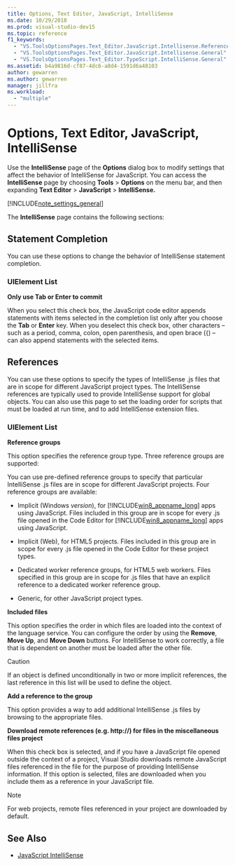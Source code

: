 ```yaml
---
title: Options, Text Editor, JavaScript, IntelliSense
ms.date: 10/29/2018
ms.prod: visual-studio-dev15
ms.topic: reference
f1_keywords:
  - "VS.ToolsOptionsPages.Text_Editor.JavaScript.Intellisense.References"
  - "VS.ToolsOptionsPages.Text_Editor.JavaScript.Intellisense.General"
  - "VS.ToolsOptionsPages.Text_Editor.TypeScript.IntelliSense.General"
ms.assetid: b4a9816d-cf87-4dc6-a8d4-1591d6a48103
author: gewarren
ms.author: gewarren
manager: jillfra
ms.workload:
  - "multiple"
---
```

# Options, Text Editor, JavaScript, IntelliSense
Use the **IntelliSense** page of the **Options** dialog box to modify settings that affect the behavior of IntelliSense for JavaScript. You can access the **IntelliSense** page by choosing **Tools** > **Options** on the  menu bar, and then expanding **Text Editor** > **JavaScript** > **IntelliSense.**

[!INCLUDE[note_settings_general](../../data-tools/includes/note_settings_general_md.md)]

The **IntelliSense** page contains the following sections:

## Statement Completion
 You can use these options to change the behavior of IntelliSense statement completion.

### UIElement List
 **Only use Tab or Enter to commit**

 When you select this check box, the JavaScript code editor appends statements with items selected in the completion list only after you choose the **Tab** or **Enter** key. When you deselect this check box, other characters – such as a period, comma, colon, open parenthesis, and open brace ({) – can also append statements with the selected items.

## References
 You can use these options to specify the types of IntelliSense .js files that are in scope for different JavaScript project types. The IntelliSense references are typically used to provide IntelliSense support for global objects. You can also use this page to set the loading order for scripts that must be loaded at run time, and to add IntelliSense extension files.

### UIElement List
 **Reference groups**

 This option specifies the reference group type. Three reference groups are supported:

 You can use pre-defined reference groups to specify that particular IntelliSense .js files are in scope for different JavaScript projects. Four reference groups are available:

- Implicit (Windows *version*), for [!INCLUDE[win8_appname_long](../../debugger/includes/win8_appname_long_md.md)] apps using JavaScript. Files included in this group are in scope for every .js file opened in the Code Editor for [!INCLUDE[win8_appname_long](../../debugger/includes/win8_appname_long_md.md)] apps using JavaScript.

- Implicit (Web), for HTML5 projects. Files included in this group are in scope for every .js file opened in the Code Editor for these project types.

- Dedicated worker reference groups, for HTML5 web workers. Files specified in this group are in scope for .js files that have an explicit reference to a dedicated worker reference group.

- Generic, for other JavaScript project types.

**Included files**

This option specifies the order in which files are loaded into the context of the language service. You can configure the order by using the **Remove**, **Move Up**, and **Move Down** buttons. For IntelliSense to work correctly, a file that is dependent on another must be loaded after the other file.

> [!CAUTION]
> If an object is defined unconditionally in two or more implicit references, the last reference in this list will be used to define the object.


**Add a reference to the group**

This option provides a way to add additional IntelliSense .js files by browsing to the appropriate files.

**Download remote references (e.g. http://) for files in the miscellaneous files project**

When this check box is selected, and if you have a JavaScript file opened outside the context of a project, Visual Studio downloads remote JavaScript files referenced in the file for the purpose of providing IntelliSense information. If this option is selected, files are downloaded when you include them as a reference in your JavaScript file.

> [!NOTE]
> For web projects, remote files referenced in your project are downloaded by default.



## See Also

- [JavaScript IntelliSense](../../ide/javascript-intellisense.md)